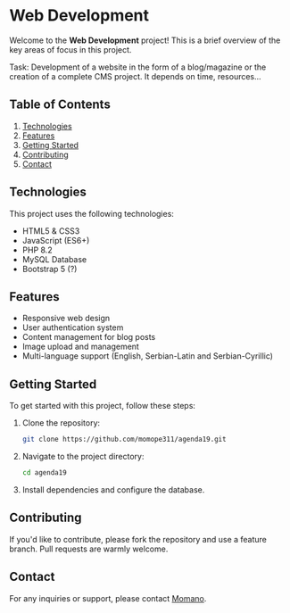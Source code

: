 # Web Development

Welcome to the **Web Development** project! This is a brief overview of the key areas of focus in this project.

Task: Development of a website in the form of a blog/magazine or the creation of a complete CMS project. It depends on time, resources...
## Table of Contents
1. [Technologies](#technologies)
2. [Features](#features)
3. [Getting Started](#getting-started)
4. [Contributing](#contributing)
5. [Contact](#contact)

## Technologies
This project uses the following technologies:
- HTML5 & CSS3
- JavaScript (ES6+)
- PHP 8.2
- MySQL Database
- Bootstrap 5 (?)

## Features
- Responsive web design
- User authentication system
- Content management for blog posts
- Image upload and management
- Multi-language support (English, Serbian-Latin and Serbian-Cyrillic)

## Getting Started
To get started with this project, follow these steps:
1. Clone the repository:
    ```bash
    git clone https://github.com/momope311/agenda19.git
    ```
2. Navigate to the project directory:
    ```bash
    cd agenda19
    ```
3. Install dependencies and configure the database.

## Contributing
If you'd like to contribute, please fork the repository and use a feature branch. Pull requests are warmly welcome.

## Contact
For any inquiries or support, please contact [Momano](mailto:momope311@gmail.com).

